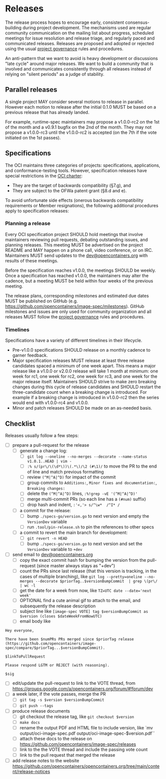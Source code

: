 # Releases

The release process hopes to encourage early, consistent consensus-building during project development.
The mechanisms used are regular community communication on the mailing list about progress, scheduled meetings for issue resolution and release triage, and regularly paced and communicated releases.
Releases are proposed and adopted or rejected using the usual [project governance](GOVERNANCE.md) rules and procedures.

An anti-pattern that we want to avoid is heavy development or discussions "late cycle" around major releases.
We want to build a community that is involved and communicates consistently through all releases instead of relying on "silent periods" as a judge of stability.

## Parallel releases

A single project MAY consider several motions to release in parallel.
However each motion to release after the initial 0.1.0 MUST be based on a previous release that has already landed.

For example, runtime-spec maintainers may propose a v1.0.0-rc2 on the 1st of the month and a v0.9.1 bugfix on the 2nd of the month.
They may not propose a v1.0.0-rc3 until the v1.0.0-rc2 is accepted (on the 7th if the vote initiated on the 1st passes).

## Specifications

The OCI maintains three categories of projects: specifications, applications, and conformance-testing tools.
However, specification releases have special restrictions in the [OCI charter][charter]:

- They are the target of backwards compatibility (§7.g), and
- They are subject to the OFWa patent grant (§8.d and e).

To avoid unfortunate side effects (onerous backwards compatibility requirements or Member resignations), the following additional procedures apply to specification releases:

### Planning a release

Every OCI specification project SHOULD hold meetings that involve maintainers reviewing pull requests, debating outstanding issues, and planning releases.
This meeting MUST be advertised on the project README and MAY happen on a phone call, video conference, or on IRC.
Maintainers MUST send updates to the <dev@opencontainers.org> with results of these meetings.

Before the specification reaches v1.0.0, the meetings SHOULD be weekly.
Once a specification has reached v1.0.0, the maintainers may alter the cadence, but a meeting MUST be held within four weeks of the previous meeting.

The release plans, corresponding milestones and estimated due dates MUST be published on GitHub (e.g. <https://github.com/opencontainers/image-spec/milestones>).
GitHub milestones and issues are only used for community organization and all releases MUST follow the [project governance](GOVERNANCE.md) rules and procedures.

### Timelines

Specifications have a variety of different timelines in their lifecycle.

- Pre-v1.0.0 specifications SHOULD release on a monthly cadence to garner feedback.
- Major specification releases MUST release at least three release candidates spaced a minimum of one week apart.
    This means a major release like a v1.0.0 or v2.0.0 release will take 1 month at minimum: one week for rc1, one week for rc2, one week for rc3, and one week for the major release itself.
    Maintainers SHOULD strive to make zero breaking changes during this cycle of release candidates and SHOULD restart the three-candidate count when a breaking change is introduced.
    For example if a breaking change is introduced in v1.0.0-rc2 then the series would end with v1.0.0-rc4 and v1.0.0.
- Minor and patch releases SHOULD be made on an as-needed basis.

## Checklist

Releases usually follow a few steps:

- [ ] prepare a pull-request for the release
  - [ ] generate a change log:
    - [ ] `git log --oneline --no-merges --decorate --name-status v1.0.1..HEAD | vim -`
    - [ ] `:% s/(pr\/\(\d*\))\(.*\)/\2 (#\1)/` to move the PR to the end of line and match previous formatting
    - [ ] review `(^M|^A|^D)` for impact of the commit
    - [ ] group commits to `Additions:`, `Minor fixes and documentation:`, `Breaking changes:`
    - [ ] delete the `(^M|^A|^D)` lines, `:%!grep -vE '(^M|^A|^D)'`
    - [ ] merge multi-commit PRs (so each line has a `(#num)` suffix)
    - [ ] drop hash and indent, `:'<,'> s/^\w*  /^I* /`
  - [ ] a commit for the release:
    - [ ] bump `./specs-go/version.go` to next version and empty the `VersionDev` variable
    - [ ] run `.tool/pin-release.sh` to pin the references to other specs
  - [ ] a commit to revert the main branch for development:
    - [ ] `git revert -n HEAD`
    - [ ] bump `./specs-go/version.go` to next version and set the `VersionDev` variable to `+dev`
- [ ] send email to <dev@opencontainers.org>
  - [ ] copy the exact commit hash for bumping the version from the pull-request (since master always stays as "+dev")
  - [ ] count the PRs since last release (that this version is tracking, in the cases of multiple branching), like `git log --pretty=oneline --no-merges --decorate $priorTag..$versionBumpCommit  | grep \(pr\/ | wc -l`
  - [ ] get the date for a week from now, like `TZ=UTC date --date='next week'`
  - [ ] OPTIONAL find a cute animal gif to attach to the email, and subsequently the release description
  - [ ] subject line like `[image-spec VOTE] tag $versionBumpCommit as $version (closes $dateWeekFromNowUTC)`
  - [ ] email body like

```text
Hey everyone,

There have been $numPRs PRs merged since $priorTag release (https://github.com/opencontainers/image-spec/compare/$priorTag...$versionBumpCommit).

$linkToPullRequest

Please respond LGTM or REJECT (with reasoning).

$sig
```

- [ ] edit/update the pull-request to link to the VOTE thread, from <https://groups.google.com/a/opencontainers.org/forum/#!forum/dev>
- [ ] a week later, if the vote passes, merge the PR
  - [ ] `git tag -s $version $versionBumpCommit`
  - [ ] `git push --tags`
- [ ] produce release documents
  - [ ] git checkout the release tag, like `git checkout $version`
  - [ ] `make docs`
  - [ ] rename the output PDF and HTML file to include version, like `mv output/oci-image-spec.pdf output/oci-image-spec-$version.pdf``
  - [ ] attach these docs to the release on <https://github.com/opencontainers/image-spec/releases>
  - [ ] link to the the VOTE thread and include the passing vote count
  - [ ] link to the pull request that merged the release
- [ ] add release notes to the website <https://github.com/opencontainers/opencontainers.org/tree/main/content/release-notices>

[charter]: https://github.com/opencontainers/tob/blob/main/CHARTER.md
